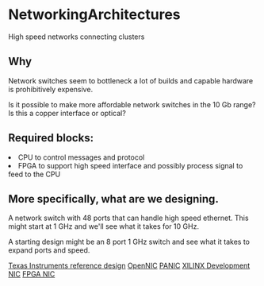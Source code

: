 # NetworkingArchitectures
High speed networks connecting clusters


## Why
Network switches seem to bottleneck a lot of builds and capable hardware is prohibitively expensive.  

Is it possible to make more affordable network switches in the 10 Gb range? Is this a copper interface or optical?  



## Required blocks:
  <li>CPU to control messages and protocol  </li>
  <li>FPGA to support high speed interface and possibly process signal to feed to the CPU  </li>
  
 
 
 ## More specifically, what are we designing.
 
 A network switch with 48 ports that can handle high speed ethernet. This might start at 1 GHz and we'll see what it takes for 10 GHz.  
 
 A starting design might be an 8 port 1 GHz switch and see what it takes to expand ports and speed.  
 
 [Texas Instruments reference design](<https://www.ti.com/solution/data-center-switches#tech-docs> "Other networking resources available on TI as well")
 [OpenNIC](https://github.com/Xilinx/open-nic)
 [PANIC](https://www.usenix.org/conference/osdi20/presentation/lin)
 [XILINX Development NIC](https://www.xilinx.com/products/boards-and-kits/1-6ogkf5.html)
 [FPGA NIC](https://spiral.imperial.ac.uk/bitstream/10044/1/86136/2/fpga2020switch.pdf)
